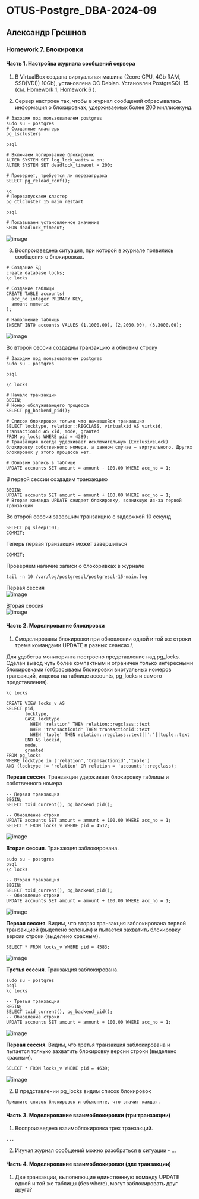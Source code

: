 # OTUS-Postgre_DBA-2024-09
## Александр Грешнов

### Homework 7. Блокировки 

#### Часть 1. Настройка журнала сообщений сервера
1. В VirtualBox создана виртуальная машина (2core CPU, 4Gb RAM, SSD(VDI)) 10Gb), установлена ОС Debian. Установлен PostgreSQL 15. (см. [Homework 1](/Homework/HW-1.md), [Homework 6](/Homework/HW-6.md) ).

2. Сервер настроен так, чтобы в журнал сообщений сбрасывалась информация о блокировках, удерживаемых более 200 миллисекунд.

```
# Заходим под пользователем postgres
sudo su - postgres
# Созданные кластеры
pg_lsclusters

psql

# Включаем логирование блокировок
ALTER SYSTEM SET log_lock_waits = on;
ALTER SYSTEM SET deadlock_timeout = 200;

# Проверяет, требуется ли перезагрузка
SELECT pg_reload_conf();

\q
# Перезапускаем кластер
pg_ctlcluster 15 main restart

psql

# Показываем установленное значение
SHOW deadlock_timeout;

```
![image](https://github.com/user-attachments/assets/2b097c12-cd12-45f9-8c92-38a16e0f2d78)


3. Воспроизведена ситуация, при которой в журнале появились сообщения о блокировках.
```
# Создание БД
create database locks;
\c locks

# Создание таблицы
CREATE TABLE accounts(
  acc_no integer PRIMARY KEY,
  amount numeric
);

# Наполнение таблицы
INSERT INTO accounts VALUES (1,1000.00), (2,2000.00), (3,3000.00);

```

![image](https://github.com/user-attachments/assets/bb322696-8373-42f3-99e7-9a4d3f9b34b5)

Во второй сессии создадим транзакцию и обновим строку
```
# Заходим под пользователем postgres
sudo su - postgres

psql

\c locks

# Начало транзакции
BEGIN;
# Номер обслуживающего процесса
SELECT pg_backend_pid();

# Список блокировок только что начавшейся транзакция
SELECT locktype, relation::REGCLASS, virtualxid AS virtxid, transactionid AS xid, mode, granted
FROM pg_locks WHERE pid = 4389;
# Транзакция всегда удерживает исключительную (ExclusiveLock) блокировку собственного номера, а данном случае — виртуального. Других блокировок у этого процесса нет.

# Обновим запись в таблице
UPDATE accounts SET amount = amount - 100.00 WHERE acc_no = 1;

```

В первой сессии создадим транзакцию
```
BEGIN;
UPDATE accounts SET amount = amount + 100.00 WHERE acc_no = 1;
# Вторая команда UPDATE ожидает блокировку, возникшую из-за первой транзакции
```

Во второй сессии завершим транзакцию с задержкой 10 секунд
```
SELECT pg_sleep(10);
COMMIT;
```
Теперь первая транзакция может завершиться
```
COMMIT;
```
Проверяем наличие записи о блокоривках в журнале
```
tail -n 10 /var/log/postgresql/postgresql-15-main.log
```
Первая сессия\
![image](https://github.com/user-attachments/assets/2bd5ae1f-3c62-4c55-8ae7-cb7804cdc13a)

Вторая сессия\
![image](https://github.com/user-attachments/assets/bae42b79-01df-46f1-bdfa-53e12cf0176d)



#### Часть 2. Моделирование блокировки
1. Смоделированы блокировки при обновлении одной и той же строки тремя командами UPDATE в разных сеансах.\

Для удобства мониторинга построено представление над pg_locks. Сделан вывод чуть более компактным и ограничен только интересными блокировками (отбрасываем блокировки виртуальных номеров транзакций, индекса на таблице accounts, pg_locks и самого представления).
```
\c locks

CREATE VIEW locks_v AS
SELECT pid,
       locktype,
       CASE locktype
         WHEN 'relation' THEN relation::regclass::text
         WHEN 'transactionid' THEN transactionid::text
         WHEN 'tuple' THEN relation::regclass::text||':'||tuple::text
       END AS lockid,
       mode,
       granted
FROM pg_locks
WHERE locktype in ('relation','transactionid','tuple')
AND (locktype != 'relation' OR relation = 'accounts'::regclass);
```

**Первая сессия**. Транзакция удерживает блокировку таблицы и собственного номера
```  
-- Первая транзакция
BEGIN;
SELECT txid_current(), pg_backend_pid();

-- Обновление строки
UPDATE accounts SET amount = amount + 100.00 WHERE acc_no = 1;
SELECT * FROM locks_v WHERE pid = 4512;

```
![image](https://github.com/user-attachments/assets/322c0ace-c98d-4439-9c0f-5c740a598bae)

**Вторая сессия**. Транзакция заблокирована.
```
sudo su - postgres
psql
\c locks

-- Вторая транзакция
BEGIN;
SELECT txid_current(), pg_backend_pid();
-- Обновление строки
UPDATE accounts SET amount = amount + 100.00 WHERE acc_no = 1;
```
![image](https://github.com/user-attachments/assets/749f0276-8c62-4535-ba18-c6dc2a81eed4)

**Первая сессия**. Видим, что вторая транзакция заблокирована первой транзакцией (выделено зеленым) и пытается захватить блокировку версии строки (выделено красным).
```
SELECT * FROM locks_v WHERE pid = 4583;

```
![image](https://github.com/user-attachments/assets/7563d09f-e902-46cb-84f3-bcfda23c809b)


**Третья сессия**. Транзакция заблокирована.
```
sudo su - postgres
psql
\c locks

-- Третья транзакция
BEGIN;
SELECT txid_current(), pg_backend_pid();
-- Обновление строки
UPDATE accounts SET amount = amount + 100.00 WHERE acc_no = 1;
```
![image](https://github.com/user-attachments/assets/b6bdbb2c-0454-40a9-9d1f-8c07bfdd3075)

**Первая сессия**. Видим, что третья транзакция заблокирована и пытается толкько захватить блокировку версии строки (выделено красным).
```
SELECT * FROM locks_v WHERE pid = 4639;

```

![image](https://github.com/user-attachments/assets/12ccdf51-7b78-4d0c-be23-04c9d36ee57c)


2. В представлении pg_locks видим список блокировок
```
Пришлите список блокировок и объясните, что значит каждая.
```


#### Часть 3. Моделирование взаимоблокировки (три транзакции)
1. Воспроизведена взаимоблокировка трех транзакций.
```
...
```
2. Изучая журнал сообщений можно разобраться в ситуации - ... 


#### Часть 4. Моделирование взаимоблокировки (две транзакции)
1. Две транзакции, выполняющие единственную команду UPDATE одной и той же таблицы (без where), могут заблокировать друг друга?
```

```


